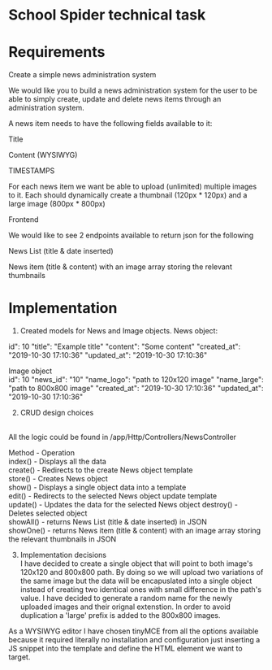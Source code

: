 # School Spider technical task
# Requirements
Create a simple news administration system

 

We would like you to build a news administration system for the user to be able to simply create, update and delete news items through an administration system.

 

A news item needs to have the following fields available to it:

 

Title

Content (WYSIWYG)

TIMESTAMPS

 

For each news item we want be able to upload (unlimited) multiple images to it. Each should dynamically create a thumbnail (120px * 120px) and a large image (800px * 800px)

 

Frontend 

 

We would like to see 2 endpoints available to return json for the following

 

News List (title & date inserted)

News item (title & content) with an image array storing the relevant thumbnails

# Implementation
1. Created models for News and Image objects.
News object:<br />

id": 10
"title": "Example title"
"content": "Some content"
"created_at": "2019-10-30 17:10:36"
"updated_at": "2019-10-30 17:10:36"

Image object<br />
id": 10
"news_id": "10"
"name_logo": "path to 120x120 image"
"name_large": "path to 800x800 image"
"created_at": "2019-10-30 17:10:36"
"updated_at": "2019-10-30 17:10:36"

2. CRUD design choices
<br />
All the logic could be found in /app/Http/Controllers/NewsController

Method - Operation<br />
index() - Displays all the data<br />
create() - Redirects to the create News object template<br />
store() - Creates News object<br />
show() - Displays a single object data into a template<br />
edit() - Redirects to the selected News object update template<br />
update() - Updates the data for the selected News object
destroy() - Deletes selected object<br />
showAll() - returns News List (title & date inserted) in JSON<br />
showOne() - returns News item (title & content) with an image array storing the relevant thumbnails in JSON<br />

3. Implementation decisions<br />
I have decided to create a single object that will point to both image's 120x120 and 800x800 path. By doing so we will upload two variations of the same image but the data will be encapuslated into a single object instead of creating two identical ones with small difference in the path's value. I have decided to generate a random name for the newly uploaded images and their orignal extenstion. In order to avoid duplication a 'large' prefix is added to the 800x800 images.<br />

As a WYSIWYG editor I have chosen tinyMCE from all the options available because it required literally no installation and configuration just inserting a JS snippet into the template and define the HTML element we want to target.

